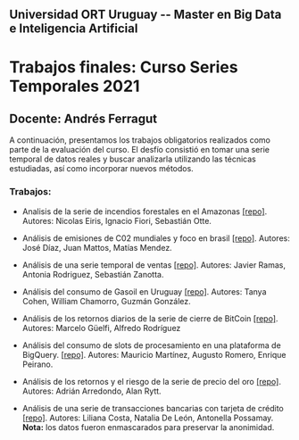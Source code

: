 ## Universidad ORT Uruguay -- Master en Big Data e Inteligencia Artificial

# Trabajos finales: Curso Series Temporales 2021

## Docente: Andrés Ferragut

A continuación, presentamos los trabajos obligatorios realizados como parte de la evaluación del curso.
El desfío consistió en tomar una serie temporal de datos reales y buscar analizarla utilizando las técnicas estudiadas, así como incorporar nuevos métodos.

### Trabajos:

* Analisis de la serie de incendios forestales en el Amazonas [[repo]](https://github.com/SeriesTemporales2021/obligatorio-apst-eiris_fiori_otte). Autores: Nicolas Eiris, Ignacio Fiori, Sebastián Otte.

* Análisis de emisiones de C02 mundiales y foco en brasil [[repo]](https://github.com/SeriesTemporales2021/obligatorio-apst-diaz_mattos_mendez). Autores: José Díaz, Juan Mattos, Matías Mendez.

* Análisis de una serie temporal de ventas [[repo]](https://github.com/SeriesTemporales2021/obligatorio-apst-ramas_rodriguez_zanotta). Autores: Javier Ramas, Antonia Rodriguez, Sebastián Zanotta.

* Análisis del consumo de Gasoil en Uruguay [[repo]](https://github.com/SeriesTemporales2021/obligatorio-apst-chamorro_cohen_gonzalez). Autores: Tanya Cohen, William Chamorro, Guzmán González.

* Análisis de los retornos diarios de la serie de cierre de BitCoin [[repo]](https://github.com/SeriesTemporales2021/obligatorio-apst-guelfi_puricelli_rodriguez). Autores: Marcelo Güelfi, Alfredo Rodríguez

* Análisis del consumo de slots de procesamiento en una plataforma de BigQuery. [[repo]](https://github.com/SeriesTemporales2021/obligatorio-apst-peirano_romero_martinez). Autores: Mauricio Martínez, Augusto Romero, Enrique Peirano.

* Análisis de los retornos y el riesgo de la serie de precio del oro [[repo]](https://github.com/SeriesTemporales2021/obligatorio-apst-arredondo_rytt). Autores: Adrián Arredondo, Alan Rytt.

* Análisis de una serie de transacciones bancarias con tarjeta de crédito [[repo]](https://github.com/SeriesTemporales2021/obligatorio-apst-possamay-deleon-costa). Autores: Liliana Costa, Natalia De León, Antonella Possamay. **Nota:** los datos fueron enmascarados para preservar la anonimidad.


 
